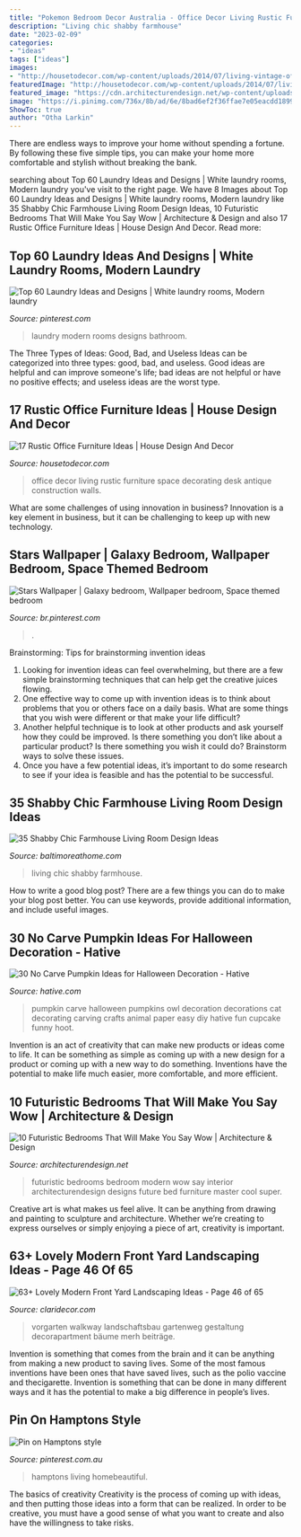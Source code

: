 ```yaml
---
title: "Pokemon Bedroom Decor Australia - Office Decor Living Rustic Furniture Space Decorating Desk Antique Construction Walls"
description: "Living chic shabby farmhouse"
date: "2023-02-09"
categories:
- "ideas"
tags: ["ideas"]
images:
- "http://housetodecor.com/wp-content/uploads/2014/07/living-vintage-office-room-decor.jpg"
featuredImage: "http://housetodecor.com/wp-content/uploads/2014/07/living-vintage-office-room-decor.jpg"
featured_image: "https://cdn.architecturendesign.net/wp-content/uploads/2014/09/847.jpg"
image: "https://i.pinimg.com/736x/8b/ad/6e/8bad6ef2f36ffae7e05eacdd189908d6.jpg"
ShowToc: true
author: "Otha Larkin"
---
```



There are endless ways to improve your home without spending a fortune. By following these five simple tips, you can make your home more comfortable and stylish without breaking the bank.

	

		
searching about Top 60 Laundry Ideas and Designs | White laundry rooms, Modern laundry you've visit to the right page. We have 8 Images about Top 60 Laundry Ideas and Designs | White laundry rooms, Modern laundry like 35 Shabby Chic Farmhouse Living Room Design Ideas, 10 Futuristic Bedrooms That Will Make You Say Wow | Architecture &amp; Design and also 17 Rustic Office Furniture Ideas | House Design And Decor. Read more:
		
    
## Top 60 Laundry Ideas And Designs | White Laundry Rooms, Modern Laundry

<img loading=lazy src="https://i.pinimg.com/736x/3e/ed/40/3eed409e5bc0718d9467d40069b3f19b--modern-laundry-rooms-bathroom-laundry.jpg" onerror="this.onerror=null;this.src='https://tse2.mm.bing.net/th?id=OIP.QnLd_DcOHabh3cdxZg9YiQHaLI&amp;pid=15.1';" alt="Top 60 Laundry Ideas and Designs | White laundry rooms, Modern laundry">

_Source: pinterest.com_

>laundry modern rooms designs bathroom. 

	

The Three Types of Ideas: Good, Bad, and Useless
Ideas can be categorized into three types: good, bad, and useless. Good ideas are helpful and can improve someone's life; bad ideas are not helpful or have no positive effects; and useless ideas are the worst type.

    
## 17 Rustic Office Furniture Ideas | House Design And Decor

<img loading=lazy src="http://housetodecor.com/wp-content/uploads/2014/07/living-vintage-office-room-decor.jpg" onerror="this.onerror=null;this.src='https://tse3.mm.bing.net/th?id=OIP.jsSVwYq8TKJxb6Gz5NT8eQHaK6&amp;pid=15.1';" alt="17 Rustic Office Furniture Ideas | House Design And Decor">

_Source: housetodecor.com_

>office decor living rustic furniture space decorating desk antique construction walls. 

	

What are some challenges of using innovation in business?
Innovation is a key element in business, but it can be challenging to keep up with new technology.

    
## Stars Wallpaper | Galaxy Bedroom, Wallpaper Bedroom, Space Themed Bedroom

<img loading=lazy src="https://i.pinimg.com/736x/a4/d7/91/a4d7912584a847dd1206d102d5a3b5ac--wallpaper-designs-photo-wallpaper.jpg" onerror="this.onerror=null;this.src='https://tse2.mm.bing.net/th?id=OIP.2GpYhoMAyggzSCNR56H3BgHaLF&amp;pid=15.1';" alt="Stars Wallpaper | Galaxy bedroom, Wallpaper bedroom, Space themed bedroom">

_Source: br.pinterest.com_

>. 

	

Brainstorming: Tips for brainstorming invention ideas
1. Looking for invention ideas can feel overwhelming, but there are a few simple brainstorming techniques that can help get the creative juices flowing.
2. One effective way to come up with invention ideas is to think about problems that you or others face on a daily basis. What are some things that you wish were different or that make your life difficult?
3. Another helpful technique is to look at other products and ask yourself how they could be improved. Is there something you don’t like about a particular product? Is there something you wish it could do? Brainstorm ways to solve these issues.
4. Once you have a few potential ideas, it’s important to do some research to see if your idea is feasible and has the potential to be successful.

    
## 35 Shabby Chic Farmhouse Living Room Design Ideas

<img loading=lazy src="https://www.baltimoreathome.com/wp-content/uploads/2018/03/Shabby-Chic-Farmhouse-Living-Room-Design-Ideas-35.jpg" onerror="this.onerror=null;this.src='https://tse2.mm.bing.net/th?id=OIP.x1B_MaD5yAoKrhSY8BBAGAHaLD&amp;pid=15.1';" alt="35 Shabby Chic Farmhouse Living Room Design Ideas">

_Source: baltimoreathome.com_

>living chic shabby farmhouse. 

	

How to write a good blog post?
There are a few things you can do to make your blog post better. You can use keywords, provide additional information, and include useful images.

    
## 30 No Carve Pumpkin Ideas For Halloween Decoration - Hative

<img loading=lazy src="http://hative.com/wp-content/uploads/2014/10/no-carve-pumpkin-ideas/25-owl-pumpkin.jpg" onerror="this.onerror=null;this.src='https://tse2.mm.bing.net/th?id=OIP.3lpwoPyp6j0k9ZKYThrHVQHaJ4&amp;pid=15.1';" alt="30 No Carve Pumpkin Ideas for Halloween Decoration - Hative">

_Source: hative.com_

>pumpkin carve halloween pumpkins owl decoration decorations cat decorating carving crafts animal paper easy diy hative fun cupcake funny hoot. 

	

Invention is an act of creativity that can make new products or ideas come to life. It can be something as simple as coming up with a new design for a product or coming up with a new way to do something. Inventions have the potential to make life much easier, more comfortable, and more efficient.

    
## 10 Futuristic Bedrooms That Will Make You Say Wow | Architecture &amp; Design

<img loading=lazy src="https://cdn.architecturendesign.net/wp-content/uploads/2014/09/847.jpg" onerror="this.onerror=null;this.src='https://tse4.mm.bing.net/th?id=OIP.sQbjMsayI8LCKh_OtEOAZwHaFP&amp;pid=15.1';" alt="10 Futuristic Bedrooms That Will Make You Say Wow | Architecture &amp; Design">

_Source: architecturendesign.net_

>futuristic bedrooms bedroom modern wow say interior architecturendesign designs future bed furniture master cool super. 

	

Creative art is what makes us feel alive. It can be anything from drawing and painting to sculpture and architecture. Whether we’re creating to express ourselves or simply enjoying a piece of art, creativity is important.

    
## 63+ Lovely Modern Front Yard Landscaping Ideas - Page 46 Of 65

<img loading=lazy src="https://claridecor.com/wp-content/uploads/2018/12/63-Lovely-Modern-Front-Yard-Landscaping-Ideas-60.jpg" onerror="this.onerror=null;this.src='https://tse3.mm.bing.net/th?id=OIP.2K9FiG9wPhgTTuJ9EaYCPAHaLH&amp;pid=15.1';" alt="63+ Lovely Modern Front Yard Landscaping Ideas - Page 46 of 65">

_Source: claridecor.com_

>vorgarten walkway landschaftsbau gartenweg gestaltung decorapartment bäume merh beiträge. 

	

Invention is something that comes from the brain and it can be anything from making a new product to saving lives. Some of the most famous inventions have been ones that have saved lives, such as the polio vaccine and thecigarette. Invention is something that can be done in many different ways and it has the potential to make a big difference in people’s lives.

    
## Pin On Hamptons Style

<img loading=lazy src="https://i.pinimg.com/736x/8b/ad/6e/8bad6ef2f36ffae7e05eacdd189908d6.jpg" onerror="this.onerror=null;this.src='https://tse4.mm.bing.net/th?id=OIP.9gTCFdsmyrk7X42Klk3twAHaLH&amp;pid=15.1';" alt="Pin on Hamptons style">

_Source: pinterest.com.au_

>hamptons living homebeautiful. 

	

The basics of creativity
Creativity is the process of coming up with ideas, and then putting those ideas into a form that can be realized. In order to be creative, you must have a good sense of what you want to create and also have the willingness to take risks.

